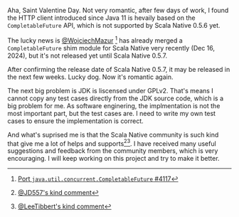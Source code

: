 Aha, Saint Valentine Day. Not very romantic, after few days of work, I found the HTTP client introduced since Java 11 is hevaily based on the `CompletableFuture` API, which is not supported by Scala Native 0.5.6 yet.

The lucky news is [@WojciechMazur](https://github.com/WojciechMazur) [^scala-native-pr-4117] has already merged a `CompletableFuture` shim module for Scala Native very recently (Dec 16, 2024), but it's not released yet until Scala Native 0.5.7.

After confirming the release date of Scala Native 0.5.7, it may be released in the next few weeks. Lucky dog. Now it's romantic again.

The next big problem is JDK is liscensed under GPLv2. That's means I cannot copy any test cases directly from the JDK source code, which is a big problem for me. As software enginering, the implmentation is not the most important part, but the test cases are. I need to write my own test cases to ensure the implementation is correct.

And what's suprised me is that the Scala Native community is such kind that give me a lot of helps and supports[^jd557-comment][^LeeTibbert-comment]. I have received many useful suggestions and feedback from the community members, which is very encouraging. I will keep working on this project and try to make it better.

[^scala-native-pr-4117]: [Port `java.util.concurrent.CompletableFuture` #4117](https://github.com/scala-native/scala-native/pull/4117)
[^jd557-comment]: [@JD557's kind comment](https://github.com/scala-native/scala-native/issues/4104#issuecomment-2659102369)
[^LeeTibbert-comment]: [@LeeTibbert's kind comment](https://github.com/scala-native/scala-native/issues/4104#issuecomment-2659670888)
